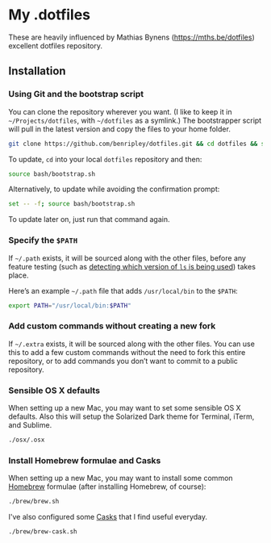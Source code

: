 # My .dotfiles

These are heavily influenced by Mathias Bynens (https://mths.be/dotfiles) excellent dotfiles repository.

## Installation

### Using Git and the bootstrap script

You can clone the repository wherever you want. (I like to keep it in `~/Projects/dotfiles`, with `~/dotfiles` as a symlink.) The bootstrapper script will pull in the latest version and copy the files to your home folder.

```bash
git clone https://github.com/benripley/dotfiles.git && cd dotfiles && source bash/bootstrap.sh
```

To update, `cd` into your local `dotfiles` repository and then:

```bash
source bash/bootstrap.sh
```

Alternatively, to update while avoiding the confirmation prompt:

```bash
set -- -f; source bash/bootstrap.sh
```

To update later on, just run that command again.

### Specify the `$PATH`

If `~/.path` exists, it will be sourced along with the other files, before any feature testing (such as [detecting which version of `ls` is being used](https://github.com/mathiasbynens/dotfiles/blob/aff769fd75225d8f2e481185a71d5e05b76002dc/.aliases#L21-26)) takes place.

Here’s an example `~/.path` file that adds `/usr/local/bin` to the `$PATH`:

```bash
export PATH="/usr/local/bin:$PATH"
```

### Add custom commands without creating a new fork

If `~/.extra` exists, it will be sourced along with the other files. You can use this to add a few custom commands without the need to fork this entire repository, or to add commands you don’t want to commit to a public repository.

### Sensible OS X defaults

When setting up a new Mac, you may want to set some sensible OS X defaults. Also this will setup the Solarized Dark theme for Terminal, iTerm, and Sublime.

```bash
./osx/.osx
```

### Install Homebrew formulae and Casks

When setting up a new Mac, you may want to install some common [Homebrew](http://brew.sh/) formulae (after installing Homebrew, of course):

```bash
./brew/brew.sh
```

I've also configured some [Casks](http://caskroom.io/) that I find useful everyday.

```bash
./brew/brew-cask.sh
```